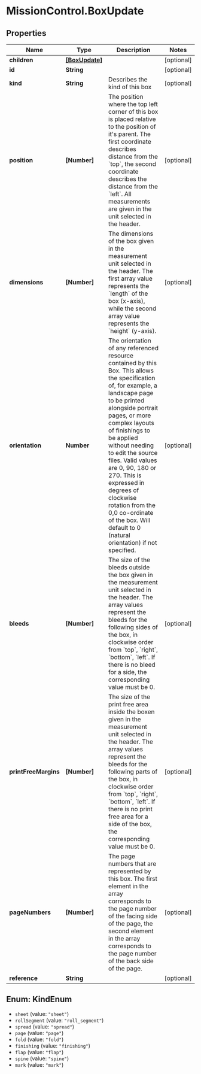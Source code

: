 # MissionControl.BoxUpdate

## Properties
Name | Type | Description | Notes
------------ | ------------- | ------------- | -------------
**children** | [**[BoxUpdate]**](BoxUpdate.md) |  | [optional] 
**id** | **String** |  | [optional] 
**kind** | **String** | Describes the kind of this box | [optional] 
**position** | **[Number]** | The position where the top left corner of this box is placed relative to the position of it&#x27;s parent. The first coordinate describes distance from the &#x60;top&#x60;, the second coordinate describes the distance from the &#x60;left&#x60;. All measurements are given in the unit selected in the header. | [optional] 
**dimensions** | **[Number]** | The dimensions of the box given in the measurement unit selected in the header. The first array value represents the &#x60;length&#x60; of the box (x-axis), while the second array value represents the &#x60;height&#x60; (y-axis). | [optional] 
**orientation** | **Number** | The orientation of any referenced resource contained by this Box. This allows the specification of, for example, a landscape page to be printed alongside portrait pages, or more complex layouts of finishings to be applied without needing to edit the source files. Valid values are 0, 90, 180 or 270. This is expressed in degrees of clockwise rotation from the 0,0 co-ordinate of the box. Will default to 0 (natural orientation) if not specified. | [optional] 
**bleeds** | **[Number]** | The size of the bleeds outside the box given in the measurement unit selected in the header. The array values represent the bleeds for the following sides of the box, in clockwise order from &#x60;top&#x60;, &#x60;right&#x60;, &#x60;bottom&#x60;, &#x60;left&#x60;. If there is no bleed for a side, the corresponding value must be 0. | [optional] 
**printFreeMargins** | **[Number]** | The size of the print free area inside the boxen given in the measurement unit selected in the header. The array values represent the bleeds for the following parts of the box, in clockwise order from &#x60;top&#x60;, &#x60;right&#x60;, &#x60;bottom&#x60;, &#x60;left&#x60;. If there is no print free area for a side of the box, the corresponding value must be 0. | [optional] 
**pageNumbers** | **[Number]** | The page numbers that are represented by this box. The first element in the array corresponds to the page number of the facing side of the page, the second element in the array corresponds to the page number of the back side of the page. | [optional] 
**reference** | **String** |  | [optional] 

<a name="KindEnum"></a>
## Enum: KindEnum

* `sheet` (value: `"sheet"`)
* `rollSegment` (value: `"roll_segment"`)
* `spread` (value: `"spread"`)
* `page` (value: `"page"`)
* `fold` (value: `"fold"`)
* `finishing` (value: `"finishing"`)
* `flap` (value: `"flap"`)
* `spine` (value: `"spine"`)
* `mark` (value: `"mark"`)

